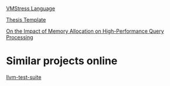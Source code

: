 
[VMStress Language](https://osg.tuhh.de/Theses/2023/BA-VMStress-Language.html)

[Thesis Template](https://collaborating.tuhh.de/e-exk4/teaching/theses/template/)

[On the Impact of Memory Allocation on High-Performance Query Processing](https://dl.acm.org/doi/10.1145/3329785.3329918)



# Similar projects online
[llvm-test-suite](https://github.com/llvm/llvm-test-suite)

